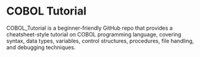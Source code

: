 # COBOL Tutorial


COBOL_Tutorial is a beginner-friendly GitHub repo that provides a cheatsheet-style tutorial on COBOL programming language, covering syntax, data types, variables, control structures, procedures, file handling, and debugging techniques.
